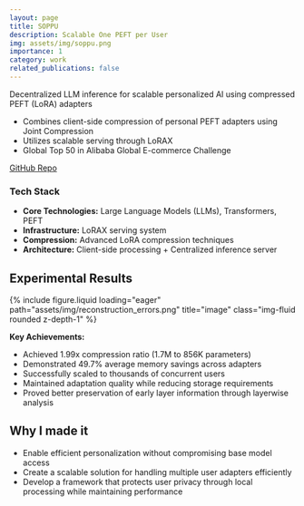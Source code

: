 ```yaml
---
layout: page
title: SOPPU
description: Scalable One PEFT per User
img: assets/img/soppu.png
importance: 1
category: work
related_publications: false
---
```


Decentralized LLM inference for scalable personalized AI using compressed PEFT (LoRA) adapters
- Combines client-side compression of personal PEFT adapters using Joint Compression
- Utilizes scalable serving through LoRAX
- Global Top 50 in Alibaba Global E-commerce Challenge

[GitHub Repo](https://github.com/YashJain14/SOPPU)

### Tech Stack
- **Core Technologies:** Large Language Models (LLMs), Transformers, PEFT
- **Infrastructure:** LoRAX serving system
- **Compression:** Advanced LoRA compression techniques
- **Architecture:** Client-side processing + Centralized inference server

## Experimental Results
<div class="col-sm mt-3 mt-md-0">
    {% include figure.liquid loading="eager" path="assets/img/reconstruction_errors.png" title="image" class="img-fluid rounded z-depth-1" %}
</div>

**Key Achievements:**
- Achieved 1.99x compression ratio (1.7M to 856K parameters)
- Demonstrated 49.7% average memory savings across adapters
- Successfully scaled to thousands of concurrent users
- Maintained adaptation quality while reducing storage requirements
- Proved better preservation of early layer information through layerwise analysis

## Why I made it
- Enable efficient personalization without compromising base model access
- Create a scalable solution for handling multiple user adapters efficiently
- Develop a framework that protects user privacy through local processing while maintaining performance
